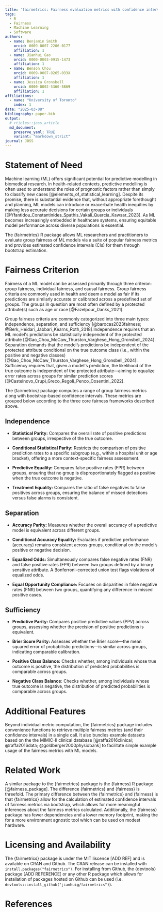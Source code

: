 ```yaml
---
title: 'fairmetrics: Fairness evaluation metrics with confidence intervals'
tags:
  - R
  - Fairness
  - Machine Learning
  - Software
authors:
  - name: Benjamin Smith
    orcid: 0009-0007-2206-0177
    affiliation: 1
  - name: Jianhui Gao
    orcid: 0000-0003-0915-1473
    affiliation: 1
  - name: Benson Chou
    orcid: 0009-0007-0265-033X
    affiliation: 1
  - name: Jessica Gronsbell
    orcid: 0000-0002-5360-5869
    affiliation: 1
affiliations:
  - name: "University of Toronto"
    index: 1
date: "2025-03-08"
bibliography: paper.bib
output:
  # rticles::joss_article
  md_document:
    preserve_yaml: TRUE
    variant: "markdown_strict"
journal: JOSS
---
```


# Statement of Need

Machine learning (ML) offers significant potential for predictive modelling in biomedical research. In health-related contexts, predictive modelling is often used to  understand the roles of prognostic factors rather than simply to classify new cases [@elements_of_statistical_learning]. Despite its promise, there is substantial evidence that, without appropriate forethought and planning, ML models can introduce or exacerbate health inequities by making less accurate decisions for certain groups or individuals [@Yfantidou_Constantinides_Spathis_Vakali_Quercia_Kawsar_2023]. As ML becomes increasingly embedded in healthcare systems, ensuring equitable model performance across diverse populations is essential. 

The {fairmetrics} R package allows ML researchers and practitioners to evaluate group fairness of ML models via a suite of popular fairness metrics and provides estimated confidence intervals (CIs) for them through bootstrap estimation.

# Fairness Criterion

Fairness of a ML model can be assessed primarily through three criteron: group fairness, individual fairness, and causal fairness. Group fairness criteria are commonly used in health and deem a model as fair if its predictions are similarly accurate or calibrated across a predefined set of groups. The groups in question are most often defined by a protected attribute(s) such as age or race [@Fazelpour_Danks_2021]. 

Group fairness criteria are commonly categorized into three main types: independence, separation, and sufficiency [@barocas2023fairness; @Berk_Heidari_Jabbari_Kearns_Roth_2018].Independence requires that an ML model's predictions be statistically independent of the protected attribute [@Gao_Chou_McCaw_Thurston_Varghese_Hong_Gronsbell_2024]. Separation demands that the model’s predictions be independent of the protected attribute conditional on the true outcome class (i.e., within the positive and negative classes) [@Gao_Chou_McCaw_Thurston_Varghese_Hong_Gronsbell_2024]. Sufficiency requires that, given a model's prediction, the likelihood of the true outcome is independent of the protected attribute—aiming to equalize error rates across groups for similar prediction scores [@Castelnovo_Crupi_Greco_Regoli_Penco_Cosentini_2022].

The {fairmetrics} package computes a range of group fairness metrics along with bootstrap-based confidence intervals. These metrics are grouped below according to the three core fairness frameworks described above.


## Independence

- __Statistical Parity:__ Compares the overall rate of positive predictions between groups, irrespective of the true outcome.

- __Conditional Statistical Parity:__ Restricts the comparison of positive prediction rates to a specific subgroup (e.g., within a hospital unit or age bracket), offering a more context-specific fairness assessment.

- __Predictive Equality:__ Compares false positive rates (FPR) between groups, ensuring that no group is disproportionately flagged as positive when the true outcome is negative.

- __Treatment Equality:__ Compares the ratio of false negatives to false positives across groups, ensuring the balance of missed detections versus false alarms is consistent.

## Separation

- __Accuracy Parity:__ Measures whether the overall accuracy of a predictive model is equivalent across different groups.

- __Conditional Accuracy Equality:__ Evaluates if predictive performance (accuracy) remains consistent across groups, conditional on the model’s positive or negative decision.

- __Equalized Odds:__ Simultaneously compares false negative rates (FNR) and false positive rates (FPR) between two groups defined by a binary sensitive attribute. A Bonferroni-corrected union test flags violations of equalized odds.

- __Equal Opportunity Compliance:__ Focuses on disparities in false negative rates (FNR) between two groups, quantifying any difference in missed positive cases.

## Sufficiency

- __Predictive Parity:__ Compares positive predictive values (PPV) across groups, assessing whether the precision of positive predictions is equivalent.

- __Brier Score Parity:__ Assesses whether the Brier score—the mean squared error of probabilistic predictions—is similar across groups, indicating comparable calibration.

- __Positive Class Balance:__ Checks whether, among individuals whose true outcome is positive, the distribution of predicted probabilities is comparable across groups.

- __Negative Class Balance:__ Checks whether, among individuals whose true outcome is negative, the distribution of predicted probabilities is comparable across groups.

# Additional Features

Beyond individual metric computation, the {fairmetrics} package includes convenience functions to retrieve multiple fairness metrics (and their confidence intervals) in a single call. It also bundles example datasets based on the the MIMIC-II clinical database [@raffa2016clinical; @raffa2016data; @goldberger2000physiobank] to facilitate simple example usage of the fairness metrics with ML models.

# Related Work

A similar package to the {fairmetrics} package is the {fairness} R package [@fairness_package]. The difference {fairmetrics} and {fairness} is threefold. The primary difference between the {fairmetrics} and {fairness} is that {fairmetrics} allow for the calculation of estimated confidence intervals of fairness metrics via bootstrap, which allows for more meaningful inferences about the fairness metrics calculated. Additionally, the {fairness} package has fewer dependencies and a lower memory footprint, making the for a more environment agnostic tool which can be used on modest hardware. 


# Licensing and Availability

The {fairmetrics} package is under the MIT liscence [ADD REF] and is available on CRAN and Github. The CRAN release can be installed with `install.packages("fairmetrics")`. For installing from Github, the {devtools} package [ADD REFERENCE] or any other R package which allows for installation of packages hosted on Github can be used (i.e. `devtools::install_github("jianhuig/fairmetrics")`).

# References
